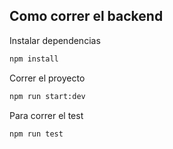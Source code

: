 
## Como correr el backend

Instalar dependencias
```bash
npm install
```

Correr el proyecto
```bash
npm run start:dev
```

Para correr el test

```bash
npm run test
```
